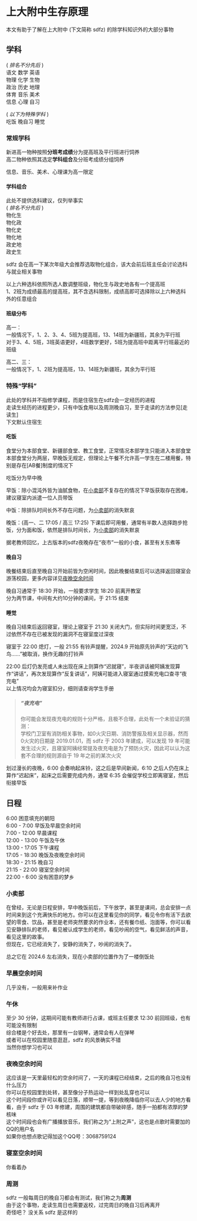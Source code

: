 # 上大附中生存原理

本文有助于了解在上大附中 (下文简称 sdfz) 的除学科知识外的大部分事物  

## 学科

( *排名不分先后* )  
语文 数学 英语  
物理 化学 生物  
政治 历史 地理  
体育 音乐 美术  
信息 心理 自习  
  
( *以下为特殊学科* )  
吃饭 晚自习 睡觉  

### 常规学科

新进高一物种按照**分班考成绩**分为提高班及平行班进行饲养  
高二物种依照其选定**学科组合**及分班考成绩分组饲养  
  
信息、音乐、美术、心理课为高一限定  

#### 学科组合

此处不提供选科建议，仅列举事实  
( *排名不分先后* )  
物化生  
物化政  
物化史  
物化地  
政史地  
政史生  
  
sdfz 会在高一下某次年级大会推荐选取物化组合，该大会前后班主任会讨论选科与就业相关事物  
  
以上六种选科依照所选人数调整班级，物化生与政史地各有一个提高班  
1、2班为成绩最高的提高班，其不含选科限制，成绩高即可选择除以上六种选科外的任意组合  

#### 班级分布

高一：  
一般情况下，1、2、3、4、5班为提高班，13、14班为新疆班，其余为平行班  
对于3、4、5班，3班英语更好，4班数学更好，5班为提高班中距离平行班最近的班级  
  
高二、三：  
一般情况下，1、2班为提高班，13、14班为新疆班，其余为平行班  

### 特殊“学科”

此处的学科并不指修学课程，而是住宿生在sdfz会一定经历的进程  
走读生经历的进程更少，只有中饭食用以及周测晚自习，至于走读的方法参见[走读生]  
下文默认住宿生  

#### 吃饭

食堂分为本部食堂、新疆部食堂、教工食堂，正常情况本部学生只能进入本部食堂  
本部食堂分为两层，早晚饭无规定，但理论上午餐不允许高一学生在二楼用餐，特别是存在[AB餐]制度的情况下  
  
吃饭分为早中晚  
  
早饭：除小混沌外皆为油腻食物，在[小卖部](#小卖部)不复存在的情况下早饭获取存在困难，建议寝室内派遣一位人员带饭  
  
中饭：除排队时间长外不存在问题，为[小卖部](#小卖部)的消失默哀  
  
晚饭：(高一、二 17:05 / 高三 17:25) 下课后即可用餐，通常有半数人选择跑步抢饭，分为面和饭，依然是排队时间长，为[小卖部](#小卖部)的消失默哀  
  
据老教师回忆，上古版本的sdfz夜晚存在“夜市”一般的小食，甚至有关东煮等  

#### 晚自习

晚餐结束后直至晚自习开始前皆为空闲时间，因此晚餐结束后可以选择返回寝室会游荡校园，更多内容详见[夜晚空余时间](#夜晚空余时间)  
  
晚自习通常于 18:30 开始，一般要求学生 18:20 前离开教室  
分为两节课，中间有大约10分钟的课间，于 21:15 结束  

#### 睡觉

晚自习结束后返回寝室，理论上寝室于 21:30 关闭大门，但实际时间更宽泛，不过依然不存在已被发现的漏洞不在寝室度过深夜  
  
寝室于 22:00 熄灯，一般 21:55 有铃声提醒，2024.9 开始原先铃声的“天边的飞鸟……”被取消，换作无趣的打铃声  
  
22:00 后灯仍发亮或人未出现在床上则算作“迟就寝”，半夜讲话被阿姨发现算作“讲话”，再次发现算作“反复讲话”，阿姨可能进入寝室通过摸索充电口查寻“夜充电”  
以上情况均会为寝室扣分，细则请查询学生手册
  
> ##### “夜充电”
> 
> 你可能会发现夜充电的规则十分严格，且极不合理，此处有一个未验证的猜测：  
> 学校门卫室有消防相关事物，如0火灾日期、消防警报及相关显示器，然而0火灾的日期是 2019.01.01，而 sdfz 于 2003 年建成，可以发现 19 年可能发生过火灾，且寝室阿姨经常提及夜充电是为了预防火灾，因此可以认为这套不合理的规则源自于 19 年之前的某次火灾
  
划过漫长的夜晚，6:00 会奏响起床铃，这之后是早间新闻，6:10 之后人仍在床上算作“迟起床”，起床之后需要完成内务，通常 6:35 会催促学校立即离寝室，然后衔接早饭  

## 日程

6:00 困意填充的朝阳  
6:00 - 7:00 早饭及早晨空余时间  
7:00 - 12:00 早晨课程  
12:00 - 13:00 午饭及午休  
13:00 - 17:05 下午课程  
17:05 - 18:30 晚饭及夜晚空余时间  
18:30 - 21:15 晚自习  
21:15 - 22:00 寝室空余时间  
22:00 - 6:00 没有困意的梦乡  

### 小卖部

在曾经，无论是日程安排，早中晚饭前后，下午放学，甚至是课间，总会安排一点时间来到这个充满快乐的地方。你可以在这里看见你的同学，看见令你有活下去欲望的零食、饮品，甚至是老师突然要求的作业本，还有餐巾纸、泡面等，你可以看见安静排队的老师，看见被认成学生的老师，看见吵闹的空气，看见鲜活的声音，看见这里的故事。  
但现在，它已经消失了，安静的消失了，吵闹的消失了。  
  
总之它在 2024.6 左右消失，现在小卖部的位置作为了一楼倒饭处  

### 早晨空余时间

几乎没有，一般用来补作业  

### 午休

至少 30 分钟，这期间可能有教师进行占课，或班主任要求 12:30 前回班级，也有可能没有限制  
综合楼是个好去处，那里有一台钢琴，通常会有人在弹琴  
或者可以在校园里随意逛逛，sdfz 的风景确实不错  
当然你想学习也可以  

### 夜晚空余时间

这应该是一天里最轻松的空余时间了，一天的课程已经结束，之后的晚自习也没有什么压力  
你可以在校园里到处转，甚至像分子热运动一样到处乱穿也可以  
这个时间段你或许可以看见日落，顺带一提，等到夜晚降临你可以去人少的地方看看，由于 sdfz 于 03 年修建，周围的建筑都自带破碎感，随手一拍都有浓厚的梦核味  
这个时间段也会有广播播放音乐，我们称之为“上附之声”，这也是点歌时需要加的QQ的用户名  
如果你也想点歌记得加这个QQ号：3068759124  

### 寝室空余时间

你看着办  

### 周测

sdfz 一般每周日的晚自习都会有测试，我们称之为**周测**  
由于这个事物，走读生周日也需要返校，过完周日的晚自习后再离开  
奇怪吧？ 没关系 sdfz 是这样的  